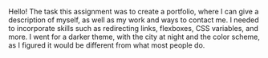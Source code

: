Hello!  The task this assignment was to create a portfolio, where I can give a description of myself, as well as my work and ways to contact me.  I needed to incorporate skills such as redirecting links, flexboxes, CSS variables, and more.  I went for a darker theme, with the city at night and the color scheme, as I figured it would be different from what most people do.